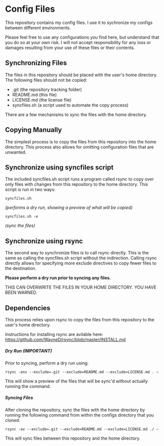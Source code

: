 # Config Files

This repository contains my config files. I use it to sychronize my configs
between different environments.

Please feel free to use any configurations you find here, but understand that
you do so at your own risk. I will not accept responsibility for any loss or
damages resulting from your use of these files or their contents.

## Synchronizing Files

The files in this repository should be placed with the user's home directory.
The following files should not be copied:

* .git (the repository tracking folder)
* README.md (this file)
* LICENSE.md (the license file)
* syncfiles.sh (a script used to automate the copy process)

There are a few mechanisms to sync the files with the home directory.

## Copying Manually

The simplest process is to copy the files from this repository into the home
directory. This process also allows for omitting configuration files that are
unwanted.

## Synchronize using syncfiles script

The included syncfiles.sh script runs a program called rsync to copy over only
files with changes from this repository to the home directory. This script is
run in two ways:

```
syncfiles.sh
```
*(performs a dry run, showing a preview of what will be copied)*

```
syncfiles.sh -e
```
*(sync the files)*

## Synchronize using rsync

The second way to synchronize files is to call rsync directly. This is the
same as calling the syncfiles.sh script without the indirection. Calling
rsync directly allows for specifying more exclude directives to copy fewer
files to the destination.

**Please perform a dry run prior to syncing any files.**

THIS CAN OVERWRITE THE FILES IN YOUR HOME DIRECTORY. YOU HAVE BEEN WARNED.

## Dependencies

This process relies upon rsync to copy the files from this repository to
the user's home directory.

Instructions for installing rsync are avilable here:
https://github.com/WayneD/rsync/blob/master/INSTALL.md

##### Dry Run (**IMPORTANT**)

Prior to syncing, perform a dry run using:
```
rsync -anv --exclude=.git --exclude=README.md --exclude=LICENSE.md . ~
```
This will show a preview of the files that will be sync'd without actually
running the command.

##### Syncing Files

After cloning the repository, sync the files with the home directory by
running the following command from within the configs directory that you
cloned:
```
rsync -av --exclude=.git --exclude=README.md --exclude=LICENSE.md ./ ~
```
This will sync files between this repository and the home directory.
